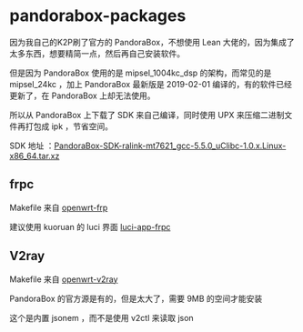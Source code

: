 # pandorabox-packages
因为我自己的K2P刷了官方的 PandoraBox，不想使用 Lean 大佬的，因为集成了太多东西，想要精简一点，然后再自己安装软件。

但是因为 PandoraBox 使用的是 mipsel_1004kc_dsp 的架构，而常见的是 mipsel_24kc ，加上 PandoraBox 最新版是 2019-02-01 编译的，有的软件已经更新了，在 PandoraBox 上却无法使用。

所以从 PandoraBox 上下载了 SDK 来自己编译，同时使用 UPX 来压缩二进制文件再打包成 ipk ，节省空间。

SDK 地址 ：[PandoraBox-SDK-ralink-mt7621_gcc-5.5.0_uClibc-1.0.x.Linux-x86_64.tar.xz](https://downloads.pangubox.com/sdk_for_pear/PandoraBox-SDK-ralink-mt7621_gcc-5.5.0_uClibc-1.0.x.Linux-x86_64.tar.xz)

## frpc

Makefile 来自 [openwrt-frp](https://github.com/kuoruan/openwrt-frp)

建议使用 kuoruan 的 luci 界面 [luci-app-frpc](https://github.com/kuoruan/luci-app-frpc) 




## V2ray

Makefile 来自 [openwrt-v2ray](<https://github.com/kuoruan/openwrt-v2ray>)

PandoraBox 的官方源是有的，但是太大了，需要 9MB 的空间才能安装

这个是内置 jsonem ，而不是使用 v2ctl 来读取 json 
